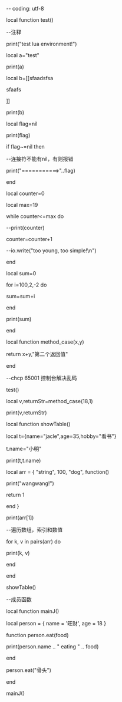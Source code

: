 -- coding: utf-8



local function test()

 --注释

 print("test lua environment!")

 local a="test"

 print(a)



 local b=[[sfaadsfsa



 sfaafs

 ]]

 print(b)



 local flag=nil

 print(flag)

 if flag~=nil then

   --连接符不能有nil，有则报错

   print("===========>"..flag)

 end



 local counter=0

 local max=19

 while counter<=max do

  --print(counter)

  counter=counter+1

  --io.write("too young, too simple!\n")

 end



 local sum=0

 for i=100,2,-2 do

  sum=sum+i

 end

 print(sum)



end





local function method_case(x,y)

 return x+y,"第二个返回值"

end



--chcp 65001 控制台解决乱码

test()

local v,returnStr=method_case(18,1)

print(v,returnStr)



local function showTable()

  local t={name="jacle",age=35,hobby="看书"}

  t.name="小明"

  print(t,t.name)



  local arr = { "string", 100, "dog", function()

  print("wangwang!")

  return 1

 end }

  print(arr[1])



 --遍历数组，索引和数值

 for k, v in pairs(arr) do

  print(k, v)

 end

end

showTable()



--成员函数

local function mainJ()

 local person = { name = '旺财', age = 18 }

 function person.eat(food)

  print(person.name .. " eating " .. food)

 end



 person.eat("骨头")

end

mainJ()